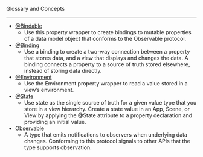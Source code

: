 Glossary and Concepts

- - - -

* [@Bindable](https://developer.apple.com/documentation/swiftui/bindable)
  * Use this property wrapper to create bindings to mutable properties of a data model object that conforms to the Observable protocol. 
* [@Binding](https://developer.apple.com/documentation/swiftui/binding)
  * Use a binding to create a two-way connection between a property that stores data, and a view that displays and changes the data. A binding connects a property to a source of truth stored elsewhere, instead of storing data directly.
* [@Environment](https://developer.apple.com/documentation/swiftui/environment)
  * Use the Environment property wrapper to read a value stored in a view’s environment.
* [@State](https://developer.apple.com/documentation/swiftui/state)
  * Use state as the single source of truth for a given value type that you store in a view hierarchy. Create a state value in an App, Scene, or View by applying the @State attribute to a property declaration and providing an initial value.
* [Observable](https://developer.apple.com/documentation/Observation/Observable)
  * A type that emits notifications to observers when underlying data changes. Conforming to this protocol signals to other APIs that the type supports observation.
